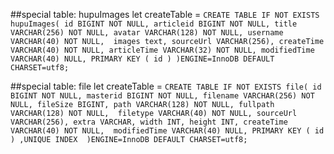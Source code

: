 ##special table: hupuImages
let createTable = `CREATE TABLE IF NOT EXISTS hupuImages(
   id BIGINT NOT NULL,
   articleid BIGINT NOT NULL,
   title VARCHAR(256) NOT NULL,
   avatar VARCHAR(128) NOT NULL,
   username VARCHAR(40) NOT NULL, 
   images text,
   sourceUrl VARCHAR(256),
   createTime VARCHAR(40) NOT NULL,
   articleTime VARCHAR(32) NOT NULL,
   modifiedTime VARCHAR(40) NULL,
   PRIMARY KEY ( id )
)ENGINE=InnoDB DEFAULT CHARSET=utf8;`


##special table: file
let createTable = `CREATE TABLE IF NOT EXISTS file(
   id BIGINT NOT NULL,
   masterid BIGINT NOT NULL,
   filename VARCHAR(256) NOT NULL,
   fileSize BIGINT,
   path VARCHAR(128) NOT NULL,
   fullpath VARCHAR(128) NOT NULL, 
   filetype VARCHAR(40) NOT NULL,
   sourceUrl VARCHAR(256),
   extra VARCHAR,
   width INT,
   height INT,
   createTime VARCHAR(40) NOT NULL, 
   modifiedTime VARCHAR(40) NULL,
   PRIMARY KEY ( id ) ,UNIQUE INDEX 
)ENGINE=InnoDB DEFAULT CHARSET=utf8;`